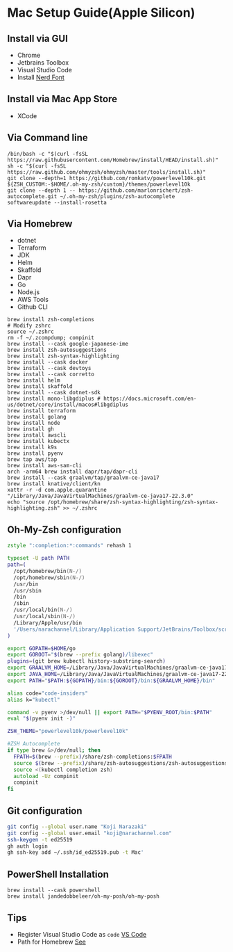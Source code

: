 # Mac Setup Guide(Apple Silicon)

## Install via GUI

- Chrome
- Jetbrains Toolbox
- Visual Studio Code
- Install [Nerd Font](https://www.nerdfonts.com/font-downloads)

## Install via Mac App Store

- XCode

## Via Command line

```shell
/bin/bash -c "$(curl -fsSL https://raw.githubusercontent.com/Homebrew/install/HEAD/install.sh)"
sh -c "$(curl -fsSL https://raw.github.com/ohmyzsh/ohmyzsh/master/tools/install.sh)"
git clone --depth=1 https://github.com/romkatv/powerlevel10k.git ${ZSH_CUSTOM:-$HOME/.oh-my-zsh/custom}/themes/powerlevel10k
git clone --depth 1 -- https://github.com/marlonrichert/zsh-autocomplete.git ~/.oh-my-zsh/plugins/zsh-autocomplete
softwareupdate --install-rosetta
```

## Via Homebrew

- dotnet
- Terraform
- JDK
- Helm
- Skaffold
- Dapr
- Go
- Node.js
- AWS Tools
- Github CLI

```shell
brew install zsh-completions
# Modify zshrc
source ~/.zshrc
rm -f ~/.zcompdump; compinit
brew install --cask google-japanese-ime
brew install zsh-autosuggestions
brew install zsh-syntax-highlighting
brew install --cask docker
brew install --cask devtoys
brew install --cask corretto
brew install helm
brew install skaffold
brew install --cask dotnet-sdk
brew install mono-libgdiplus # https://docs.microsoft.com/en-us/dotnet/core/install/macos#libgdiplus
brew install terraform
brew install golang
brew install node
brew install gh
brew install awscli
brew install kubectx
brew install k9s
brew install pyenv
brew tap aws/tap
brew install aws-sam-cli
arch -arm64 brew install dapr/tap/dapr-cli
brew install --cask graalvm/tap/graalvm-ce-java17
brew install knative/client/kn
xattr -r -d com.apple.quarantine "/Library/Java/JavaVirtualMachines/graalvm-ce-java17-22.3.0"
echo "source /opt/homebrew/share/zsh-syntax-highlighting/zsh-syntax-highlighting.zsh" >> ~/.zshrc
```

## Oh-My-Zsh configuration

```zsh
zstyle ":completion:*:commands" rehash 1

typeset -U path PATH
path=(
  /opt/homebrew/bin(N-/)
  /opt/homebrew/sbin(N-/)
  /usr/bin
  /usr/sbin
  /bin
  /sbin
  /usr/local/bin(N-/)
  /usr/local/sbin(N-/)
  /Library/Apple/usr/bin
  '/Users/narachannel/Library/Application Support/JetBrains/Toolbox/scripts'
)

export GOPATH=$HOME/go
export GOROOT="$(brew --prefix golang)/libexec"
plugins=(git brew kubectl history-substring-search)
export GRAALVM_HOME=/Library/Java/JavaVirtualMachines/graalvm-ce-java17-22.3.0/Contents/Home
export JAVA_HOME=/Library/Java/JavaVirtualMachines/graalvm-ce-java17-22.3.0/Contents/Home 
export PATH="$PATH:${GOPATH}/bin:${GOROOT}/bin:${GRAALVM_HOME}/bin"

alias code="code-insiders"
alias k="kubectl"

command -v pyenv >/dev/null || export PATH="$PYENV_ROOT/bin:$PATH"
eval "$(pyenv init -)"

ZSH_THEME="powerlevel10k/powerlevel10k"

#ZSH Autocomplete
if type brew &>/dev/null; then
  FPATH=$(brew --prefix)/share/zsh-completions:$FPATH
  source $(brew --prefix)/share/zsh-autosuggestions/zsh-autosuggestions.zsh
  source <(kubectl completion zsh)
  autoload -Uz compinit
  compinit
fi
```

## Git configuration

```zsh
git config --global user.name "Koji Narazaki"
git config --global user.email "koji@narachannel.com"
ssh-keygen -t ed25519
gh auth login
gh ssh-key add ~/.ssh/id_ed25519.pub -t Mac'
```

## PowerShell Installation

```shell
brew install --cask powershell
brew install jandedobbeleer/oh-my-posh/oh-my-posh
```

## Tips

- Register Visual Studio Code as `code` [VS Code](https://code.visualstudio.com/docs/setup/mac)
- Path for Homebrew [See](https://zenn.dev/sprout2000/articles/bd1fac2f3f83bc)

